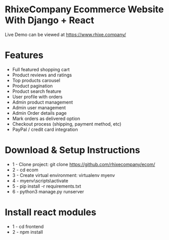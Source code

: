 # RhixeCompany Ecommerce Website With Django + React

Live Demo can be viewed at https://www.rhixe.company/


# Features
* Full featured shopping cart
* Product reviews and ratings
* Top products carousel
* Product pagination
* Product search feature
* User profile with orders
* Admin product management
* Admin user management
* Admin Order details page
* Mark orders as delivered option
* Checkout process (shipping, payment method, etc)
* PayPal / credit card integration


# Download & Setup Instructions

* 1 - Clone project: git clone https://github.com/rhixecompany/ecom/
* 2 - cd ecom
* 3 - Create virtual environment: virtualenv myenv
* 4 - myenv\scripts\activate
* 5 - pip install -r requirements.txt
* 6 - python3 manage.py runserver

# Install react modules
* 1 - cd frontend
* 2 - npm install
